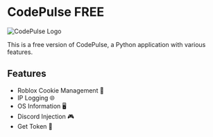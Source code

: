 # CodePulse FREE

![CodePulse Logo]([https://example.com/codepulse-logo.png](https://cdn.discordapp.com/attachments/1051143533773467681/1112311780711075960/image.png))

This is a free version of CodePulse, a Python application with various features.

## Features

- Roblox Cookie Management 🍪
- IP Logging 🌐
- OS Information 🖥️
- Discord Injection 🎮
- Get Token 🎫
